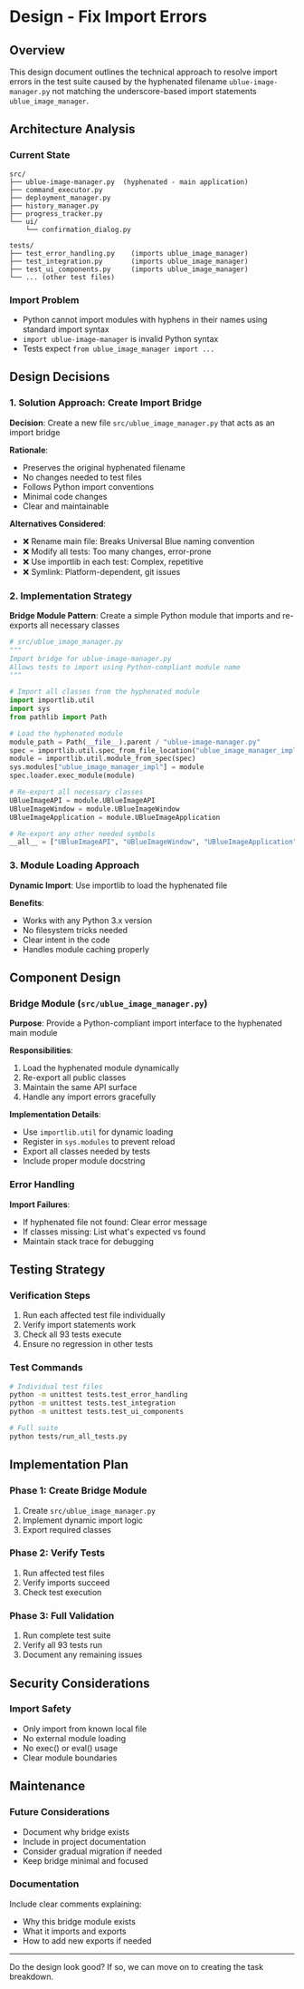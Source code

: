 # Design - Fix Import Errors

## Overview
This design document outlines the technical approach to resolve import errors in the test suite caused by the hyphenated filename `ublue-image-manager.py` not matching the underscore-based import statements `ublue_image_manager`.

## Architecture Analysis

### Current State
```
src/
├── ublue-image-manager.py  (hyphenated - main application)
├── command_executor.py
├── deployment_manager.py
├── history_manager.py
├── progress_tracker.py
└── ui/
    └── confirmation_dialog.py

tests/
├── test_error_handling.py    (imports ublue_image_manager)
├── test_integration.py       (imports ublue_image_manager)
├── test_ui_components.py     (imports ublue_image_manager)
└── ... (other test files)
```

### Import Problem
- Python cannot import modules with hyphens in their names using standard import syntax
- `import ublue-image-manager` is invalid Python syntax
- Tests expect `from ublue_image_manager import ...`

## Design Decisions

### 1. Solution Approach: Create Import Bridge
**Decision**: Create a new file `src/ublue_image_manager.py` that acts as an import bridge

**Rationale**:
- Preserves the original hyphenated filename
- No changes needed to test files
- Follows Python import conventions
- Minimal code changes
- Clear and maintainable

**Alternatives Considered**:
- ❌ Rename main file: Breaks Universal Blue naming convention
- ❌ Modify all tests: Too many changes, error-prone
- ❌ Use importlib in each test: Complex, repetitive
- ❌ Symlink: Platform-dependent, git issues

### 2. Implementation Strategy
**Bridge Module Pattern**: Create a simple Python module that imports and re-exports all necessary classes

```python
# src/ublue_image_manager.py
"""
Import bridge for ublue-image-manager.py
Allows tests to import using Python-compliant module name
"""

# Import all classes from the hyphenated module
import importlib.util
import sys
from pathlib import Path

# Load the hyphenated module
module_path = Path(__file__).parent / "ublue-image-manager.py"
spec = importlib.util.spec_from_file_location("ublue_image_manager_impl", module_path)
module = importlib.util.module_from_spec(spec)
sys.modules["ublue_image_manager_impl"] = module
spec.loader.exec_module(module)

# Re-export all necessary classes
UBlueImageAPI = module.UBlueImageAPI
UBlueImageWindow = module.UBlueImageWindow
UBlueImageApplication = module.UBlueImageApplication

# Re-export any other needed symbols
__all__ = ["UBlueImageAPI", "UBlueImageWindow", "UBlueImageApplication"]
```

### 3. Module Loading Approach
**Dynamic Import**: Use importlib to load the hyphenated file

**Benefits**:
- Works with any Python 3.x version
- No filesystem tricks needed
- Clear intent in the code
- Handles module caching properly

## Component Design

### Bridge Module (`src/ublue_image_manager.py`)

**Purpose**: Provide a Python-compliant import interface to the hyphenated main module

**Responsibilities**:
1. Load the hyphenated module dynamically
2. Re-export all public classes
3. Maintain the same API surface
4. Handle any import errors gracefully

**Implementation Details**:
- Use `importlib.util` for dynamic loading
- Register in `sys.modules` to prevent reload
- Export all classes needed by tests
- Include proper module docstring

### Error Handling

**Import Failures**:
- If hyphenated file not found: Clear error message
- If classes missing: List what's expected vs found
- Maintain stack trace for debugging

## Testing Strategy

### Verification Steps
1. Run each affected test file individually
2. Verify import statements work
3. Check all 93 tests execute
4. Ensure no regression in other tests

### Test Commands
```bash
# Individual test files
python -m unittest tests.test_error_handling
python -m unittest tests.test_integration
python -m unittest tests.test_ui_components

# Full suite
python tests/run_all_tests.py
```

## Implementation Plan

### Phase 1: Create Bridge Module
1. Create `src/ublue_image_manager.py`
2. Implement dynamic import logic
3. Export required classes

### Phase 2: Verify Tests
1. Run affected test files
2. Verify imports succeed
3. Check test execution

### Phase 3: Full Validation
1. Run complete test suite
2. Verify all 93 tests run
3. Document any remaining issues

## Security Considerations

### Import Safety
- Only import from known local file
- No external module loading
- No exec() or eval() usage
- Clear module boundaries

## Maintenance

### Future Considerations
- Document why bridge exists
- Include in project documentation
- Consider gradual migration if needed
- Keep bridge minimal and focused

### Documentation
Include clear comments explaining:
- Why this bridge module exists
- What it imports and exports
- How to add new exports if needed

---

Do the design look good? If so, we can move on to creating the task breakdown.